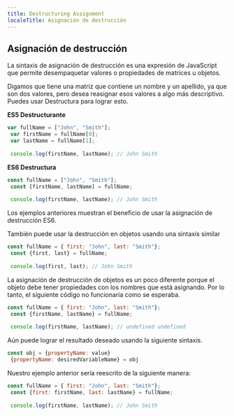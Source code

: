 ```yaml
---
title: Destructuring Assignment
localeTitle: Asignación de destrucción
---
```

## Asignación de destrucción

La sintaxis de asignación de destrucción es una expresión de JavaScript que permite desempaquetar valores o propiedades de matrices u objetos.

Digamos que tiene una matriz que contiene un nombre y un apellido, ya que son dos valores, pero desea reasignar esos valores a algo más descriptivo. Puedes usar Destructura para lograr esto.

**ES5 Destructurante**

```js
var fullName = ["John", "Smith"]; 
 var firstName = fullName[0]; 
 var lastName = fullName[1]; 
 
 console.log(firstName, lastName); // John Smith 
```

**ES6 Destructura**

```js
const fullName = ["John", "Smith"]; 
 const [firstName, lastName] = fullName; 
 
 console.log(firstName, lastName); // John Smith 
```

Los ejemplos anteriores muestran el beneficio de usar la asignación de destrucción ES6.

También puede usar la destrucción en objetos usando una sintaxis similar

```js
const fullName = { first: "John", last: "Smith"}; 
 const {first, last} = fullName; 
 
 console.log(first, last); // John Smith 
```

La asignación de destrucción de objetos es un poco diferente porque el objeto debe tener propiedades con los nombres que está asignando. Por lo tanto, el siguiente código no funcionaría como se esperaba.

```js
const fullName = { first: "John", last: "Smith"}; 
 const {firstName, lastName} = fullName; 
 
 console.log(firstName, lastName); // undefined undefined 
```

Aún puede lograr el resultado deseado usando la siguiente sintaxis.

```js
const obj = {propertyName: value} 
 {propertyName: desiredVariableName} = obj 
```

Nuestro ejemplo anterior sería reescrito de la siguiente manera:

```js
const fullName = { first: "John", last: "Smith"}; 
 const {first: firstName, last: lastName} = fullName; 
 
 console.log(firstName, lastName); // John Smith 

```
